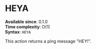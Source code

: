 # HEYA

**Available since**: 0.1.0  
**Time complexity**: O(1)  
**Syntax**: `HEYA`

This action returns a ping message "HEY!".